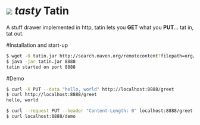 [![][logo]][website] *tasty*
Tatin
=====

A stuff drawer implemented in http, tatin lets you __GET__ what you __PUT__... tat in, tat out.

#Installation and start-up
```bash
$ wget -O tatin.jar http://search.maven.org/remotecontent?filepath=org/netmelody/tatin/tatin/0.0.2/tatin-0.0.2.jar
$ java -jar tatin.jar 8888
tatin started on port 8888
```

#Demo
```bash
$ curl -X PUT --data "hello, world" http://localhost:8888/greet
$ curl http://localhost:8888/greet
hello, world

$ curl --request PUT --header "Content-Length: 0" localhost:8888/greet
$ curl localhost:8888/demo

```

[logo]: https://raw.github.com/netmelody/tatin/master/tatin.png
[website]: http://netmelody.org/tatin
